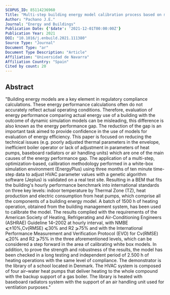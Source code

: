```yaml
---
SCOPUS_ID: 85114236960
Title: "Multi-step building energy model calibration process based on measured data"
Author: "Pachano J.E."
Journal: "Energy and Buildings"
Publication Date: {'$date': '2021-12-01T00:00:00Z'}
Publication Year: 2021
DOI: "10.1016/j.enbuild.2021.111380"
Source Type: "Journal"
Document Type: "ar"
Document Type Description: "Article"
Affiliation: "Universidad de Navarra"
Affiliation Country: "Spain"
Cited by count: 20
---
```


## Abstract
"Building energy models are a key element in regulatory compliance calculations. These energy performance calculations often do not accurately reflect actual operating conditions. Therefore, evaluation of energy performance comparing actual energy use of a building with the outcome of dynamic simulation models can be misleading, this difference is also known as the energy performance gap. The reduction of the gap is an important task aimed to provide confidence in the use of models for evaluation of energy efficiency. This paper is focused on reducing the technical issues (e.g. poorly adjusted thermal parameters in the envelope, inefficient boiler operator or lack of adjustment in parameters of heat pumps, baseboard radiators or air handling units) which are one of the main causes of the energy performance gap. The application of a multi-step, optimization-based, calibration methodology performed in a white-box simulation environment (EnergyPlus) using three months of ten minute time-step data to adjust HVAC parameter values with a genetic algorithm software (Jeplus) is validated on a real test site. Resulting in a BEM that fits the building's hourly performance benchmark into international standards on three key levels: indoor temperature by Thermal Zone (TZ), heat production and electric consumption from heat pumps, which comprise all the components of a building energy model. A batch of 1500 h of heating operation, obtained from the building management system, has been used to calibrate the model. The results complied with the requirements of the American Society of Heating, Refrigerating and Air-Conditioning Engineers (ASHRAE) Guideline 14–2002 at hourly interval, with NMBE ⩽±10%,Cv(RMSE) ⩽30% and R2 ⩾75% and with the International Performance Measurement and Verification Protocol (EVO) for Cv(RMSE) ⩽20% and R2 ⩾75% in the three aforementioned levels, which can be considered a step forward in the area of calibrating white box models. In addition, to prove the strength and robustness of the results, the model has been checked in a long testing and independent period of 2.500 h of heating operations with the same level of compliance. The demonstrator is the library of a school located in Denmark. The HVAC system is composed of four air–water heat pumps that deliver heating to the whole compound with the backup support of a gas boiler. The library is heated with baseboard radiators system with the support of an air handling unit used for ventilation purposes."
